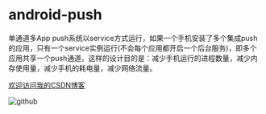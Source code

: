 android-push
============

单通道多App push系统以service方式运行，如果一个手机安装了多个集成push的应用，只有一个service实例运行(不会每个应用都开启一个后台服务)，即多个应用共享一个push通道，这样的设计目的是：减少手机运行的进程数量，减少内存使用量，减少手机的耗电量，减少网络流量。


[欢迎访问我的CSDN博客](http://blog.csdn.net/zz7zz7zz)<br />


![github](http://img.blog.csdn.net/20130806123850390 "附图一")
